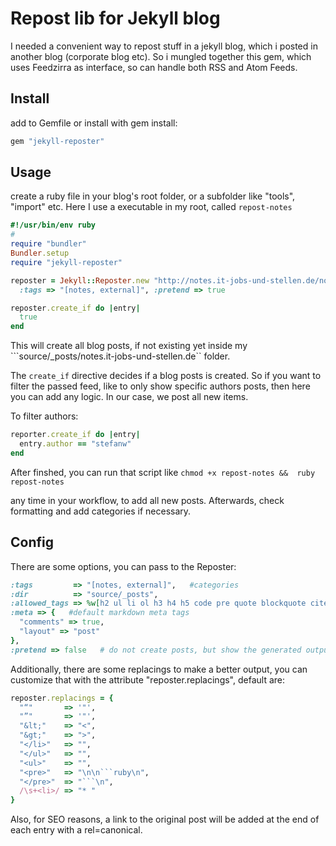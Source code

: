 # Repost lib for Jekyll blog


I needed a convenient way to repost stuff in a jekyll blog, which i posted in another blog (corporate blog etc).
So i mungled together this gem, which uses Feedzirra as interface, so can handle both RSS and Atom Feeds.

## Install

add to Gemfile or install with gem install:

```ruby
gem "jekyll-reposter"
```

## Usage

create a ruby file in your blog's root folder, or a subfolder like "tools", "import" etc. Here I use a executable in my root, called ```repost-notes```


```ruby
#!/usr/bin/env ruby
#
require "bundler"
Bundler.setup
require "jekyll-reposter"

reposter = Jekyll::Reposter.new "http://notes.it-jobs-und-stellen.de/notes.atom",
  :tags => "[notes, external]", :pretend => true

reposter.create_if do |entry|
  true
end
```

This will create all blog posts, if not existing yet inside my
```source/_posts/notes.it-jobs-und-stellen.de`` folder.

The ```create_if``` directive decides if a blog posts is created. So if you
want to filter the passed feed, like to only show specific authors posts, then
here you can add any logic. In our case, we post all new items.

To filter authors:

```ruby
reporter.create_if do |entry|
  entry.author == "stefanw"
end
```



After finshed, you can run that script like
```chmod +x repost-notes &&  ruby repost-notes```

any time in your workflow, to add all new posts. Afterwards, check formatting and
add categories if necessary.

## Config

There are some options, you can pass to the Reposter:

```ruby
:tags         => "[notes, external]",   #categories
:dir          => "source/_posts",
:allowed_tags => %w[h2 ul li ol h3 h4 h5 code pre quote blockquote cite hr],
:meta => {   #default markdown meta tags
  "comments" => true,
  "layout" => "post"
},
:pretend => false   # do not create posts, but show the generated output
```

Additionally, there are some replacings to make a better output, you can
customize that with the attribute "reposter.replacings", default are:

```ruby
reposter.replacings = {
  "“"       => '"',
  "”"       => '"',
  "&lt;"    => "<",
  "&gt;"    => ">",
  "</li>"   => "",
  "</ul>"   => "",
  "<ul>"    => "",
  "<pre>"   => "\n\n```ruby\n",
  "</pre>"  => "```\n",
  /\s+<li>/ => "* "
}
```

Also, for SEO reasons, a link to the original post will be added at the end of
each entry with a rel=canonical.


